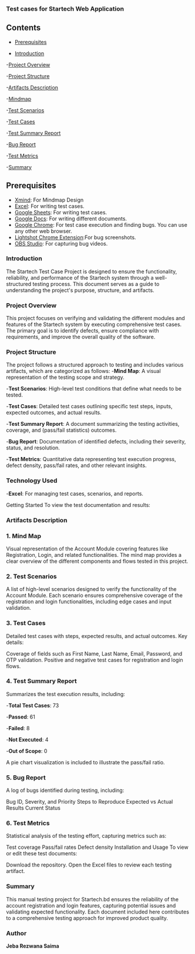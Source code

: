 ### **Test cases for Startech Web Application**


## **Contents**

- [Prerequisites](#Prerequisites)
   
- [Introduction](#Introduction)
  
-[Project Overview](#Project-Overview)

-[Project Structure](#Project-Structure)

-[Artifacts Description](#Artifacts-Description)

-[Mindmap](#Mindmap)

-[Test Scenarios](#Test-Scenarios)

-[Test Cases](#Test-Cases)

-[Test Summary Report](#Test-Summary-Report)

-[Bug Report](#Bug-Report)

-[Test Metrics](#Test-Metrics)

-[Summary](#Summary)


## Prerequisites 

- [Xmind](https://xmind.app): For Mindmap Design
- [Excel](): For writing test cases.
- [Google Sheets](): For writing test cases.
- [Google Docs](): For writing different documents.
- [Google Chrome](https://www.google.com/chrome): For test case execution and finding bugs. You can use any other web browser.
- [Lightshot Chrome Extension]():For bug screenshots.
- [OBS Studio](https://obsproject.com/): For capturing bug videos.

### **Introduction**
The Startech Test Case Project is designed to ensure the functionality, reliability, and performance of the Startech system through a well-structured testing process. This document serves as a guide to understanding the project's purpose, structure, and artifacts.

### **Project Overview**
This project focuses on verifying and validating the different modules and features of the Startech system by executing comprehensive test cases. The primary goal is to identify defects, ensure compliance with requirements, and improve the overall quality of the software.


### **Project Structure**
The project follows a structured approach to testing and includes various artifacts, which are categorized as follows:
-**Mind Map**: A visual representation of the testing scope and strategy.

-**Test Scenarios**: High-level test conditions that define what needs to be tested.

-**Test Cases**: Detailed test cases outlining specific test steps, inputs, expected outcomes, and actual results.

-**Test Summary Report**: A document summarizing the testing activities, coverage, and (pass/fail statistics) outcomes.

-**Bug Report**: Documentation of identified defects, including their severity, status, and resolution.

-**Test Metrics**: Quantitative data representing test execution progress, defect density, pass/fail rates, and other relevant insights.



### **Technology Used**
-**Excel**: For managing test cases, scenarios, and reports.

Getting Started
To view the test documentation and results:


### **Artifacts Description**
### 1. Mind Map
Visual representation of the Account Module covering features like Registration, Login, and related functionalities. The mind map provides a clear overview of the different components and flows tested in this project.

### 2. Test Scenarios
A list of high-level scenarios designed to verify the functionality of the Account Module. Each scenario ensures comprehensive coverage of the registration and login functionalities, including edge cases and input validation.

### 3. Test Cases
Detailed test cases with steps, expected results, and actual outcomes. Key details:

Coverage of fields such as First Name, Last Name, Email, Password, and OTP validation.
Positive and negative test cases for registration and login flows.

### 4. Test Summary Report
Summarizes the test execution results, including:

-**Total Test Cases**: 73

-**Passed**: 61

-**Failed**: 8

-**Not Executed**: 4

-**Out of Scope**: 0


A pie chart visualization is included to illustrate the pass/fail ratio.

### 5. Bug Report
A log of bugs identified during testing, including:

Bug ID, Severity, and Priority
Steps to Reproduce
Expected vs Actual Results
Current Status


### 6. Test Metrics
Statistical analysis of the testing effort, capturing metrics such as:

Test coverage
Pass/fail rates
Defect density
Installation and Usage
To view or edit these test documents:

Download the repository.
Open the Excel files to review each testing artifact.


### **Summary**
This manual testing project for Startech.bd ensures the reliability of the account registration and login features, capturing potential issues and validating expected functionality. Each document included here contributes to a comprehensive testing approach for improved product quality.

### **Author**
**Jeba Rezwana Saima**
